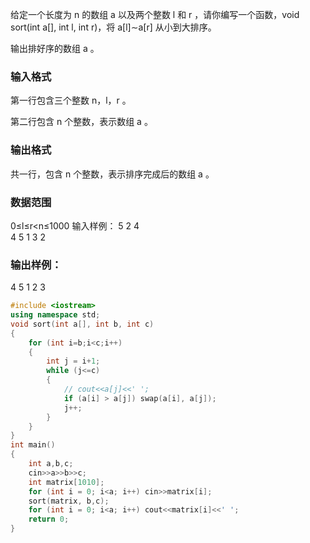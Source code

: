 给定一个长度为 n 的数组 a
 以及两个整数 l
 和 r
，请你编写一个函数，void sort(int a[], int l, int r)，将 a[l]∼a[r]
 从小到大排序。

输出排好序的数组 a
。

### 输入格式
第一行包含三个整数 n，l，r
。

第二行包含 n
 个整数，表示数组 a
。

### 输出格式
共一行，包含 n
 个整数，表示排序完成后的数组 a
。

### 数据范围
0≤l≤r<n≤1000
输入样例：
5 2 4  
4 5 1 3 2
### 输出样例：
4 5 1 2 3

```c++
#include <iostream>
using namespace std;
void sort(int a[], int b, int c)
{
    for (int i=b;i<c;i++) 
    {
        int j = i+1;
        while (j<=c)
        {   
            // cout<<a[j]<<' ';
            if (a[i] > a[j]) swap(a[i], a[j]);
            j++;
        }
    }
}
int main()
{
    int a,b,c;
    cin>>a>>b>>c;
    int matrix[1010];
    for (int i = 0; i<a; i++) cin>>matrix[i];
    sort(matrix, b,c);
    for (int i = 0; i<a; i++) cout<<matrix[i]<<' ';
    return 0;
}
```
